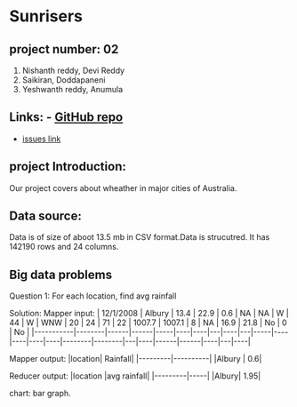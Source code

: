 # Sunrisers
##   project number: 02
1. Nishanth reddy, Devi Reddy
2. Saikiran, Doddapaneni
3. Yeshwanth reddy, Anumula
## Links: - [GitHub repo](https://github.com/saikirandd/sunrisers/issues/3)
          
  - [issues link](https://github.com/saikirandd/sunrisers/issues/)
## project Introduction: 
Our project covers about wheather in major cities of Australia.
## Data source: 
 Data is of size of aboot 13.5 mb in CSV format.Data is strucutred. It has 142190 rows and 24 columns.
## Big data problems
 Question 1: For each location, find avg rainfall
  
 Solution:
 Mapper input: 
| 12/1/2008 | Albury | 13.4 | 22.9 | 0.6 | NA | NA | W | 44 | W | WNW | 20 | 24 | 71 | 22 | 1007.7 | 1007.1 | 8 | NA | 16.9 | 21.8 | No | 0 | No |
|-----------|--------|------|------|-----|----|----|---|----|---|-----|----|----|----|----|--------|--------|---|----|------|------|----|---|----|





Mapper output:
 |location|  Rainfall|
 |---------|----------|
 |Albury |    0.6|
 
 Reducer output:
 |location |avg rainfall|
 |---------|-----|
 |Albury| 1.95|
 
 chart: bar graph.
